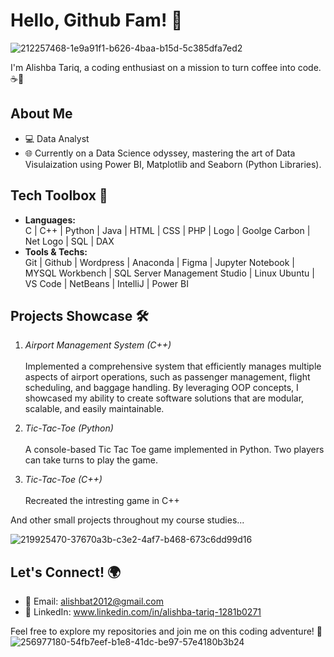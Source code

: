 # Hello, Github Fam! 👋
![212257468-1e9a91f1-b626-4baa-b15d-5c385dfa7ed2](https://github.com/AlishbaTariq-atk/AlishbaTariq-atk/assets/145316171/82c91bf9-831f-4d93-b573-cbaf7b0e35ef)

I'm Alishba Tariq, a coding enthusiast on a mission to turn coffee into code. ☕🚀

## About Me

- 💻 Data Analyst
- 🌐 Currently on a Data Science odyssey, mastering the art of Data Visulaization using Power BI, Matplotlib and Seaborn (Python Libraries).


## Tech Toolbox 🧰

- **Languages:**   <br> C | C++ | Python | Java | HTML | CSS | PHP | Logo | Goolge Carbon | Net Logo | SQL | DAX
- **Tools & Techs:**  <br>  Git | Github | Wordpress | Anaconda | Figma | Jupyter Notebook  | MYSQL Workbench |  SQL Server Management Studio | Linux Ubuntu | VS Code | NetBeans | IntelliJ | Power BI

## Projects Showcase 🛠️

 1. *Airport Management System (C++)*
      <br></br>
      Implemented a comprehensive system that efficiently manages multiple aspects of airport operations, such as passenger management, flight 
      scheduling, and baggage handling. By leveraging OOP concepts, I showcased my ability to create software solutions that are modular, scalable, and easily maintainable.

2. *Tic-Tac-Toe (Python)*
     <br></br>
     A console-based Tic Tac Toe game implemented in Python. Two players can take turns to play the game.

3. *Tic-Tac-Toe (C++)*
     <br></br>
     Recreated the intresting game in C++

And other small projects throughout my course studies...  

![219925470-37670a3b-c3e2-4af7-b468-673c6dd99d16](https://github.com/AlishbaTariq-atk/AlishbaTariq-atk/assets/145316171/cec4a665-28cb-472c-9d05-a5f93fb775c3)


## Let's Connect! 🌍

- 📧 Email: alishbat2012@gmail.com
- 🔗 LinkedIn: www.linkedin.com/in/alishba-tariq-1281b0271

Feel free to explore my repositories and join me on this coding adventure! 🚁
![256977180-54fb7eef-b1e8-41dc-be97-57e4180b3b24](https://github.com/AlishbaTariq-atk/AlishbaTariq-atk/assets/145316171/f24ed478-1b8f-415e-b5c4-cd588e1af30e)
